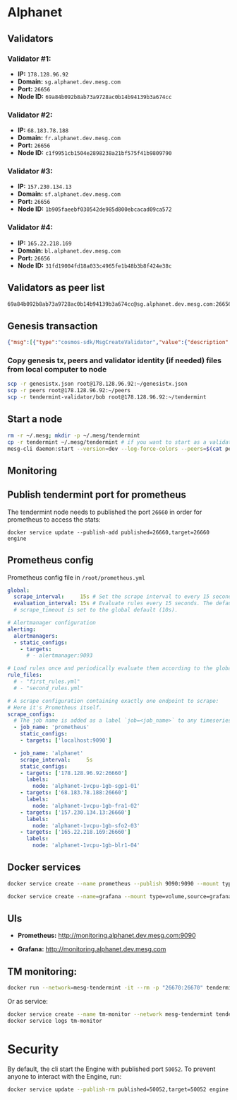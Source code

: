 # Alphanet

## Validators

### Validator #1:
- __IP:__ `178.128.96.92`
- __Domain:__ `sg.alphanet.dev.mesg.com`
- __Port:__ `26656`
- __Node ID:__ `69a84b092b8ab73a9728ac0b14b94139b3a674cc`

### Validator #2:
- __IP:__ `68.183.78.188`
- __Domain:__ `fr.alphanet.dev.mesg.com`
- __Port:__ `26656`
- __Node ID:__ `c1f9951cb1504e2898238a21bf575f41b9809790`

### Validator #3:
- __IP:__ `157.230.134.13`
- __Domain:__ `sf.alphanet.dev.mesg.com`
- __Port:__ `26656`
- __Node ID:__ `1b905faeebf030542de985d800ebcacad09ca572`

### Validator #4:
- __IP:__ `165.22.218.169`
- __Domain:__ `bl.alphanet.dev.mesg.com`
- __Port:__ `26656`
- __Node ID:__ `31fd19004fd18a033c4965fe1b48b3b8f424e38c`


## Validators as peer list
```bash
69a84b092b8ab73a9728ac0b14b94139b3a674cc@sg.alphanet.dev.mesg.com:26656,c1f9951cb1504e2898238a21bf575f41b9809790@fr.alphanet.dev.mesg.com:26656,1b905faeebf030542de985d800ebcacad09ca572@sf.alphanet.dev.mesg.com:26656,31fd19004fd18a033c4965fe1b48b3b8f424e38c@bl.alphanet.dev.mesg.com:26656
```

## Genesis transaction
```json
{"msg":[{"type":"cosmos-sdk/MsgCreateValidator","value":{"description":{"moniker":"bob","identity":"","website":"","details":"init-validator"},"commission":{"rate":"0.000000000000000000","max_rate":"0.000000000000000000","max_change_rate":"0.000000000000000000"},"min_self_delegation":"1","delegator_address":"cosmos1ffw9xhgfakfcva4zxpzj4w7fngdnxzlsprkwl4","validator_address":"cosmosvaloper1ffw9xhgfakfcva4zxpzj4w7fngdnxzlsyhzmnx","pubkey":"cosmosvalconspub1zcjduepqd70qf3qsvnvmswdvhmw7gnp0gs4wwnsum0myu0ezv36v4cnux48srax6x0","value":{"denom":"stake","amount":"100000000"}}},{"type":"cosmos-sdk/MsgCreateValidator","value":{"description":{"moniker":"alice","identity":"","website":"","details":"init-validator"},"commission":{"rate":"0.000000000000000000","max_rate":"0.000000000000000000","max_change_rate":"0.000000000000000000"},"min_self_delegation":"1","delegator_address":"cosmos104w30wvleel35agwhga7haf7ppdp8qmxc7tek9","validator_address":"cosmosvaloper104w30wvleel35agwhga7haf7ppdp8qmxa2lv6k","pubkey":"cosmosvalconspub1zcjduepq006jxgq8tg9uzt565tdnndazt5zhuwj86a8n2rj6ra4mgyfefmkquhwgj7","value":{"denom":"stake","amount":"100000000"}}},{"type":"cosmos-sdk/MsgCreateValidator","value":{"description":{"moniker":"eve","identity":"","website":"","details":"init-validator"},"commission":{"rate":"0.000000000000000000","max_rate":"0.000000000000000000","max_change_rate":"0.000000000000000000"},"min_self_delegation":"1","delegator_address":"cosmos1yknejus4c582ue9dkkg384eg4z2ts4ylsax0nd","validator_address":"cosmosvaloper1yknejus4c582ue9dkkg384eg4z2ts4yl4fj6l7","pubkey":"cosmosvalconspub1zcjduepqypgz4z4qy93vdunw32jnw7vx7k5t84fxj3c0tqkj3lglq276c4js8pp6lt","value":{"denom":"stake","amount":"100000000"}}},{"type":"cosmos-sdk/MsgCreateValidator","value":{"description":{"moniker":"bell","identity":"","website":"","details":"init-validator"},"commission":{"rate":"0.000000000000000000","max_rate":"0.000000000000000000","max_change_rate":"0.000000000000000000"},"min_self_delegation":"1","delegator_address":"cosmos1032rw5zshwx88desmh88u9lhhx6xlc9gnfvnxs","validator_address":"cosmosvaloper1032rw5zshwx88desmh88u9lhhx6xlc9gkacx2r","pubkey":"cosmosvalconspub1zcjduepq6l08sgusvk0lxhy42zzzeemd88amw2yuzvmd7qyzu3vaeaj7mpssu7feae","value":{"denom":"stake","amount":"100000000"}}}],"fee":{"amount":[],"gas":"200000"},"signatures":[{"pub_key":{"type":"tendermint/PubKeySecp256k1","value":"Anvi/LQZp7cvPDgwm8I87+ymil7IHy8NPnunkDkAFDyp"},"signature":"v5tpxgg4BZ3XxkfSqHTZbMRaRgbWqYT8xaEoSEcRnq5I48/dTlqfIGegh5hwF2NFb9dLpnFDR2oE5Kvr6Lok2Q=="},{"pub_key":{"type":"tendermint/PubKeySecp256k1","value":"AtKU1rvFnTeQpb55rNeKOPPv8WWBaWE0fzGXov+AlqKb"},"signature":"wG7QZsvuRg6pLt0WK8wZfvP8pQXuJG6wAzGbsupdwdknqwf4S7JLkDAPv54GXEyjphfUzUNCL8xOYLapDqOlag=="},{"pub_key":{"type":"tendermint/PubKeySecp256k1","value":"Al9MqdLoI+EgfWr54O2ncTXL2Jh1T81bPMb8a3QMe6Uo"},"signature":"d8eB1/6ERDhE6RMZzbr/mmwsvx8fpysJIexH6p7cYkxg9SuOd1xZc5XIG+p6oCHGtkwQILolkNdK2uCe1NWKDQ=="},{"pub_key":{"type":"tendermint/PubKeySecp256k1","value":"Amd1OAoc/nG1EPbQv9y+91TgUrcRRGSV/yACvnk170VB"},"signature":"bVEDTER5gkYAvTu+VGflI6PSPW0OnvuYDzCDDrP21dd+ykod/xw6OjWLK+MTyUQcfiHiPTTyzxSMd7m1vs54yw=="}],"memo":""}
```

### Copy genesis tx, peers and validator identity (if needed) files from local computer to node
```bash
scp -r genesistx.json root@178.128.96.92:~/genesistx.json
scp -r peers root@178.128.96.92:~/peers
scp -r tendermint-validator/bob root@178.128.96.92:~/tendermint
```


## Start a node
```bash
rm -r ~/.mesg; mkdir -p ~/.mesg/tendermint
cp -r tendermint ~/.mesg/tendermint # if you want to start as a validator, copy validator identity inside `~/.mesg/tendermint` folder
mesg-cli daemon:start --version=dev --log-force-colors --peers=$(cat peers) --genesis-validator-tx=$(cat genesistx.json); mesg-cli daemon:logs
```

## Monitoring


## Publish tendermint port for prometheus

The tendermint node needs to published the port `26660` in order for prometheus to access the stats:
```
docker service update --publish-add published=26660,target=26660 engine
```

## Prometheus config

Prometheus config file in `/root/prometheus.yml`
```yaml
global:
  scrape_interval:     15s # Set the scrape interval to every 15 seconds. Default is every 1 minute.
  evaluation_interval: 15s # Evaluate rules every 15 seconds. The default is every 1 minute.
  # scrape_timeout is set to the global default (10s).

# Alertmanager configuration
alerting:
  alertmanagers:
  - static_configs:
    - targets:
      # - alertmanager:9093

# Load rules once and periodically evaluate them according to the global 'evaluation_interval'.
rule_files:
  # - "first_rules.yml"
  # - "second_rules.yml"

# A scrape configuration containing exactly one endpoint to scrape:
# Here it's Prometheus itself.
scrape_configs:
  # The job name is added as a label `job=<job_name>` to any timeseries scraped from this config.
  - job_name: 'prometheus'
    static_configs:
    - targets: ['localhost:9090']

  - job_name: 'alphanet'
    scrape_interval:     5s
    static_configs:
    - targets: ['178.128.96.92:26660']
      labels:
        node: 'alphanet-1vcpu-1gb-sgp1-01'
    - targets: ['68.183.78.188:26660']
      labels:
        node: 'alphanet-1vcpu-1gb-fra1-02'
    - targets: ['157.230.134.13:26660']
      labels:
        node: 'alphanet-1vcpu-1gb-sfo2-03'
    - targets: ['165.22.218.169:26660']
      labels:
        node: 'alphanet-1vcpu-1gb-blr1-04'
```

## Docker services

```bash
docker service create --name prometheus --publish 9090:9090 --mount type=volume,source=prometheus-volume,destination=/prometheus --mount type=bind,source=/root/prometheus.yml,destination=/etc/prometheus/prometheus.yml prom/prometheus

docker service create --name=grafana --mount type=volume,source=grafana-volume,destination=/var/lib/grafana --publish 80:3000 --env "GF_SERVER_ROOT_URL=http://monitoring.alphanet.dev.mesg.com" --env "GF_AUTH_ANONYMOUS_ENABLED=true" --env "GF_AUTH_ANONYMOUS_ORG_NAME=MESG Foundation" grafana/grafana
```

## UIs
- __Prometheus:__ http://monitoring.alphanet.dev.mesg.com:9090

- __Grafana:__ http://monitoring.alphanet.dev.mesg.com

## TM monitoring:

```bash
docker run --network=mesg-tendermint -it --rm -p "26670:26670" tendermint/monitor engine:26657
```

Or as service:
```bash
docker service create --name tm-monitor --network mesg-tendermint tendermint/monitor engine:26657
docker service logs tm-monitor
```

# Security

By default, the cli start the Engine with published port `50052`. To prevent anyone to interact with the Engine, run:
```bash
docker service update --publish-rm published=50052,target=50052 engine
```

